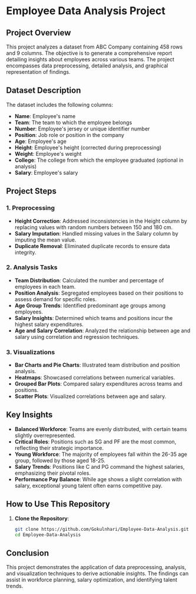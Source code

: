# Employee Data Analysis Project


## Project Overview

This project analyzes a dataset from ABC Company containing 458 rows and 9 columns. The objective is to generate a comprehensive report detailing insights about employees across various teams. The project encompasses data preprocessing, detailed analysis, and graphical representation of findings.

## Dataset Description

The dataset includes the following columns:

- **Name**: Employee's name
- **Team**: The team to which the employee belongs
- **Number**: Employee's jersey or unique identifier number
- **Position**: Job role or position in the company
- **Age**: Employee's age
- **Height**: Employee's height (corrected during preprocessing)
- **Weight**: Employee's weight
- **College**: The college from which the employee graduated (optional in analysis)
- **Salary**: Employee's salary

## Project Steps

### 1. Preprocessing

- **Height Correction**: Addressed inconsistencies in the Height column by replacing values with random numbers between 150 and 180 cm.
- **Salary Imputation**: Handled missing values in the Salary column by imputing the mean value.
- **Duplicate Removal**: Eliminated duplicate records to ensure data integrity.

### 2. Analysis Tasks

- **Team Distribution**: Calculated the number and percentage of employees in each team.
- **Position Analysis**: Segregated employees based on their positions to assess demand for specific roles.
- **Age Group Trends**: Identified predominant age groups among employees.
- **Salary Insights**: Determined which teams and positions incur the highest salary expenditures.
- **Age and Salary Correlation**: Analyzed the relationship between age and salary using correlation and regression techniques.

### 3. Visualizations

- **Bar Charts and Pie Charts**: Illustrated team distribution and position analysis.
- **Heatmaps**: Showcased correlations between numerical variables.
- **Grouped Bar Plots**: Compared salary expenditures across teams and positions.
- **Scatter Plots**: Visualized correlations between age and salary.

## Key Insights

- **Balanced Workforce**: Teams are evenly distributed, with certain teams slightly overrepresented.
- **Critical Roles**: Positions such as SG and PF are the most common, reflecting their strategic importance.
- **Young Workforce**: The majority of employees fall within the 26-35 age group, followed by those aged 18-25.
- **Salary Trends**: Positions like C and PG command the highest salaries, emphasizing their pivotal roles.
- **Performance Pay Balance**: While age shows a slight correlation with salary, exceptional young talent often earns competitive pay.

## How to Use This Repository

1. **Clone the Repository**: 
   ```bash
   git clone https://github.com/Gokulnhari/Employee-Data-Analysis.git
   cd Employee-Data-Analysis

## Conclusion

This project demonstrates the application of data preprocessing, analysis, and visualization techniques to derive actionable insights. The findings can assist in workforce planning, salary optimization, and identifying talent trends.
